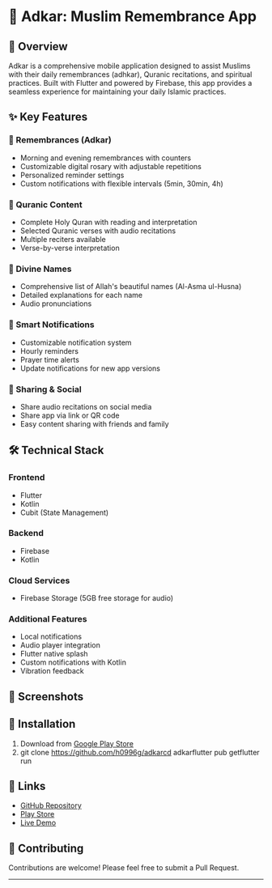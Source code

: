 # 📱 Adkar: Muslim Remembrance App

## 🌟 Overview

Adkar is a comprehensive mobile application designed to assist Muslims with their daily remembrances (adhkar), Quranic recitations, and spiritual practices. Built with Flutter and powered by Firebase, this app provides a seamless experience for maintaining your daily Islamic practices.

## ✨ Key Features

### 📿 Remembrances (Adkar)

- Morning and evening remembrances with counters
- Customizable digital rosary with adjustable repetitions
- Personalized reminder settings
- Custom notifications with flexible intervals (5min, 30min, 4h)

### 📖 Quranic Content

- Complete Holy Quran with reading and interpretation
- Selected Quranic verses with audio recitations
- Multiple reciters available
- Verse-by-verse interpretation

### 👑 Divine Names

- Comprehensive list of Allah's beautiful names (Al-Asma ul-Husna)
- Detailed explanations for each name
- Audio pronunciations

### 🔔 Smart Notifications

- Customizable notification system
- Hourly reminders
- Prayer time alerts
- Update notifications for new app versions

### 🔄 Sharing & Social

- Share audio recitations on social media
- Share app via link or QR code
- Easy content sharing with friends and family

## 🛠️ Technical Stack

### Frontend

- Flutter
- Kotlin
- Cubit (State Management)

### Backend

- Firebase
- Kotlin

### Cloud Services

- Firebase Storage (5GB free storage for audio)

### Additional Features

- Local notifications
- Audio player integration
- Flutter native splash
- Custom notifications with Kotlin
- Vibration feedback

## 📱 Screenshots

## 🚀 Installation

1. Download from [Google Play Store](https://play.google.com/store/apps/details?id=com.h0774g.alhou)
1. git clone https://github.com/h0996g/adkarcd adkarflutter pub getflutter run

## 🔗 Links

- [GitHub Repository](https://github.com/h0996g/adkar)
- [Play Store](https://play.google.com/store/apps/details?id=com.h0774g.alhou)
- [Live Demo](https://play.google.com/store/apps/details?id=com.h0774g.alhou)

## 🤝 Contributing

Contributions are welcome! Please feel free to submit a Pull Request.

---

<br>

